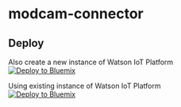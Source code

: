 # modcam-connector

## Deploy

Also create a new instance of Watson IoT Platform  
[![Deploy to Bluemix](https://bluemix.net/deploy/button.png)](https://new-console.ng.bluemix.net/devops/setup/deploy/?repository=https://github.com/lorentzlasson/toolchain-new-iotp)

Using existing instance of Watson IoT Platform  
[![Deploy to Bluemix](https://bluemix.net/deploy/button.png)](https://new-console.ng.bluemix.net/devops/setup/deploy/?repository=https://github.com/lorentzlasson/toolchain-existing-iotp)
